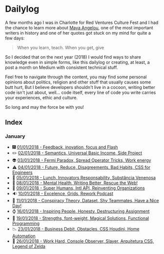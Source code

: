 # Dailylog

A few months ago I was in Charlotte for Red Ventures Culture Fest and I had the chance to learn more about [Maya Angelou](https://pt.wikipedia.org/wiki/Maya_Angelou), one of the most important writers in history and one of her quotes got stuck on my mind for quite a few days:

> When you learn, teach. When you get, give

So I decided that on the next year (2018) I would find ways to share knowledge even in simple forms, like this dailylog or creating, at least, a post a month on Medium with consistent technical stuff.

Feel free to navigate through the content, you may find some personal opinions about politics, religion and other stuff that usually causes some butt hurt, But I believe developers shouldn't live in a cocoon, writing better code isn't just about, well... code itself, every line of code you write carries your experiences, ethic and culture.

So long and may the force be with you!

## Index

### January

- :fireworks: [01/01/2018 - Feedback, inovation, focus and Flash](2018/january/01.md)
- :pencil2: [02/01/2018 - Semantics, Universal Basic Income, Side Project](2018/january/02.md)
- :alien: [03/01/2018 - Fermi Paradox, Spread Operator Tricks, Work energy](2018/january/03.md)
- :warning: [04/01/2018 - Future, Reduce, Disagreements, Bad Habits, CSS for Engineers](2018/january/04.md)
- :spaghetti: [05/01/2018 - Lunch, Innovators Responsability, Substância Venenosa](2018/january/05.md)
- :hospital: [08/01/2018 - Mental Health, Writing Better, Rescue the Web!](2018/january/08.md)
- :syringe: [09/01/2018 - Super Humans, Intl API, Reinventing Organizations](2018/january/09.md)
- :sound: [10/01/2018 - Excelence, Grids, Rework Podcast](2018/january/10.md)
- :thought_balloon: [11/01/2018 - Conspiracy Theory, Dataset, Shy Teammates, Have a Nice Day!](2018/january/11.md)
- :watch: [16/01/2018 - Inspiring People, Honesty, Destructuring Assignment](2018/january/16.md)
- :muscle: [19/01/2018 - Strengths, font-weight, Magical Solutions, Functional Programming](2018/january/19.md)
- :chart_with_downwards_trend: [23/01/2018 - Business Debit, Obstacles, CSS Houdini, Home Automation](2018/january/23.md)
- :office: [26/01/2018 - Work Hard, Console Observer, Slayer, Arquitetura CSS, Legend of Zelda](2018/january/26.md)